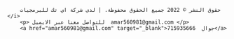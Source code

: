

        حقوق النشر © 2022 جميع الحقوق محفوظة. | لدى شركة اي تك للبرمجيات </i>
        <p> للتواصل معنا عبر الايميل  amar560981@gmail.com </p>
        <a href="amar560981@gmail.com" target="_blank">جوال  715935666</a>
     
    